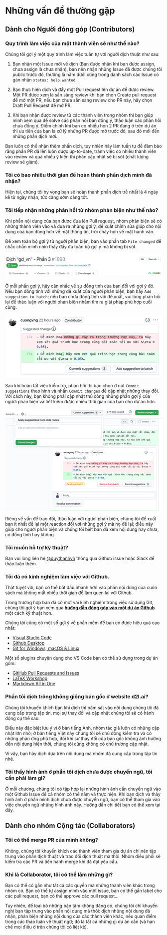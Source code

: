 # Những vấn đề thường gặp

## Dành cho Người đóng góp (Contributors)


### Quy trình làm việc của một thành viên sẽ như thế nào?

Chúng tôi gợi ý một quy trình làm việc tuần tự với người dịch thuật như sau:
1. Bạn nhận một Issue mới về dịch (Bạn được nhận khi bạn được assign, chưa assign là chưa nhận), bạn nên nhận những Issue đã được chúng tôi public trước đó, thường là nằm dưới cùng trong danh sách các Issue có gán nhãn `status: help wanted`.

2. Bạn thực hiện dịch và đẩy một Pull request lên dự án để được review. Một PR được xem là sẵn sàng review khi bạn chọn Create pull request để mở một PR, nếu bạn chưa sẵn sàng review cho PR này, hãy chọn Draft Pull Request để mở PR.

3. Khi bạn nhận được review từ các thành viên trong nhóm thì bạn giúp mình xem qua để solve các phản hồi bạn đồng ý, thảo luận các phản hồi chưa đồng ý. Điểm chính khi bạn có nhiều hơn 2 PR đang ở trên dự án thì ưu tiên của bạn là xử lý những PR được mở trước đó, sau đó mới đến những phần dịch mới.

Bạn luôn có thể nhận thêm phần dịch, tuy nhiên hãy làm tuần tự để đảm bảo rằng phần PR đã lên luôn được up-to-date, tránh việc có nhiều thành viên vào review và quá nhiều ý kiến thì phần cập nhật sẽ bị sót (chất lượng review sẽ giảm).


### Tôi có bao nhiêu thời gian để hoàn thành phần dịch mình đã nhận?

Hiện tại, chúng tôi hy vọng bạn sẽ hoàn thành phần dịch trễ nhất là 4 ngày kể từ ngày nhận, tức càng sớm càng tốt.


### Tôi tiếp nhận những phản hồi từ nhóm phản biện như thế nào?

Khi phần nội dung của bạn được đưa lên Pull request, nhóm phản biện sẽ có những thành viên vào và đưa ra những gợi ý, đề xuất chỉnh sửa giúp cho nội dung của bạn đúng hơn về mặt thông tin, trôi chảy hơn về mặt hành văn.

Để xem toàn bộ gợi ý từ người phản biện, bạn vào phần tab `File changed` để chắc chắn mình nhìn thấy đầy đủ toàn bộ gợi ý mà không bị sót.

![](./translation-guide/faq-file-changed.png)

Ở mỗi phần gợi ý, hãy cân nhắc về sự đồng tình của bạn đối với gợi ý đó. Nếu bạn đồng tình với những đề xuất của người phản biện, bạn hãy `Add suggestion to batch`; nếu bạn chưa đồng tình với đề xuất, vui lòng phản hồi lại để thảo luận với người phản biện nhằm tìm ra giải pháp phù hợp cuối cùng.

![](./translation-guide/faq-add-suggestion.png)

Sau khi hoàn tất việc kiểm tra, phản hồi thì bạn chọn ở nút `Commit suggestions` theo hình và nhấn `Commit changes` để cập nhật những thay đổi. Với cách này, bạn không phải cập nhật thủ công những phần gợi ý của người phản biện và tiết kiệm được nhiều thời gian của bạn cho dự án hơn.

![](./translation-guide/faq-commit-suggestions.png)

Riêng về vấn đề trao đổi, thảo luận với người phản biện, chúng tôi đề xuất bạn ít nhất để lại một reaction đối với những gợi ý mà họ để lại; điều này giúp cho người phản biện và chúng tôi biết bạn đã xem nội dung hay chưa, có đồng tình hay không.


### Tôi muốn hỗ trợ kỹ thuật?

Bạn vui lòng liên hệ [@duythanhvn](https://github.com/duythanhvn) thông qua Github issue hoặc Slack để thảo luận thêm.


### Tôi đã có kinh nghiệm làm việc với Github.

Thật tuyệt vời, bạn có thể bắt đầu nhanh hơn vào phần nội dung của cuốn sách mà không mất nhiều thời gian để làm quen lại với Github.

Trong trường hợp bạn đã có một vài kinh nghiệm trong việc sử dụng Git, chúng tôi gợi ý bạn xem qua **[hướng dẫn đóng góp vào một dự án Github](https://codetot.net/contribute-github/)** một cách kỹ thuật hơn.

Chúng tôi cũng có một số gợi ý về phần mềm để bạn có được hiệu quả cao nhất:
* [Visual Studio Code](https://code.visualstudio.com/)
* [Github Desktop](https://desktop.github.com/)
* [Git for Windows, macOS & Linux](https://git-scm.com/download/)

Một số plugins chuyên dụng cho VS Code bạn có thể sử dụng trong dự án gồm:
* [GitHub Pull Requests and Issues](https://marketplace.visualstudio.com/items?itemName=GitHub.vscode-pull-request-github)
* [LaTeX Workshop](https://marketplace.visualstudio.com/items?itemName=James-Yu.latex-workshop)
* [Markdown All in One](https://marketplace.visualstudio.com/items?itemName=yzhang.markdown-all-in-one)


### Phần tôi dịch trông không giống bản gốc ở website d2l.ai?

Chúng tôi khuyến khích bạn khi dịch thì bám sát vào nội dung chúng tôi đã cung cấp trong tập tin, mọi sự thay đổi và cập nhật chúng tôi sẽ có hành động cụ thể sau. 

Điều này đặc biệt lưu ý vì ở bản tiếng Anh, nhóm tác giả luôn có những cập nhật lớn nhỏ; ở bản tiếng Việt này chúng tôi sẽ chủ động kiểm tra và có những phản ứng phù hợp, đôi khi sự thay đổi của bản gốc không ảnh hưởng đến nội dung hiện thời, chúng tôi cũng không có chủ trương cập nhật.

Vì vậy, bạn hãy dịch dựa trên nội dung mà nhóm đã cung cấp trong tập tin nhé.


### Tôi thấy hình ảnh ở phần tôi dịch chưa được chuyển ngữ, tôi cần phải làm gì?

Ở mỗi chương, chúng tôi có tập hợp lại những hình ảnh cần chuyển ngữ vào một Github Issue để cả nhóm có thể nắm và thực hiện. Khi bạn dịch và thấy hình ảnh ở phần mình dịch chưa được chuyển ngữ, bạn có thể tham gia vào việc chuyển ngữ những hình ảnh này. Hướng dẫn chi tiết bạn có thể xem tại đây.

## Dành cho nhóm Cộng tác (Collaborators)

### Tôi có thể merge PR của mình không?

Không, chúng tôi khuyến khích các thành viên tham gia dự án chỉ nên tập trung vào phần dịch thuật và trao đổi dịch thuật mà thôi. Nhóm điều phối sẽ kiểm tra các PR và tiến hành merge khi đã đạt yêu cầu.


### Khi là Collaborator, tôi có thể làm những gì?

Bạn có thể có gần như tất cả các quyền mà những thành viên khác trong nhóm có. Bạn có thể tự assign mình vào một issue, bạn có thể gắn label cho các pull request, bạn có thể approve các pull request...

Tuy nhiên, để loại bỏ những bận tâm không đáng có, chúng tôi chỉ khuyến nghị bạn tập trung vào phần nội dung mà thôi: dịch những nội dung đã nhận, phản biện những nội dung của các thành viên khác, nêu quan điểm trong các thảo luận về thuật ngữ; đó là tất cả những gì dự án cần (và hạn chế mọi điều ở trên chúng tôi có liệt kê).

